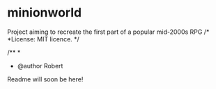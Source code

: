 # minionworld
Project aiming to recreate the first part of a popular mid-2000s RPG
/*
 *License: MIT licence.
 */

/**
 *
 * @author Robert
 
 Readme will soon be here!

